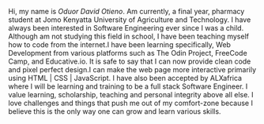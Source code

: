 Hi, my name is *Oduor David Otieno*.
Am currently, a final year, pharmacy student at Jomo Kenyatta University of Agriculture and Technology.
I have always been interested in Software Engineering ever since I was a child. Although am not studying this field in school, I have been teaching myself
how to code from the internet.I have been learning specifically, Web Development from various platforms such as The Odin Project, FreeCode Camp, and Educative.io.
It is safe to say that I can now provide clean code and pixel perfect design.I can make the web page more interactive primarily using HTML | CSS | JavaScript.
I have also been accepted by ALXafrica where I will be learning and training to be a full stack Software Engineer.
I value learning, scholarship, teaching and personal integrity above all else. I love challenges and things that push me out of my comfort-zone because
I believe this is the only way one can grow and learn various skills.
